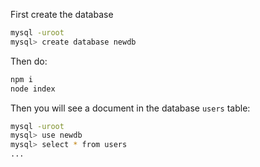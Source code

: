 First create the database

```sh
mysql -uroot
mysql> create database newdb
```

Then do:

```sh
npm i
node index
```

Then you will see a document in the database `users` table:

```sh
mysql -uroot
mysql> use newdb
mysql> select * from users
...
```
